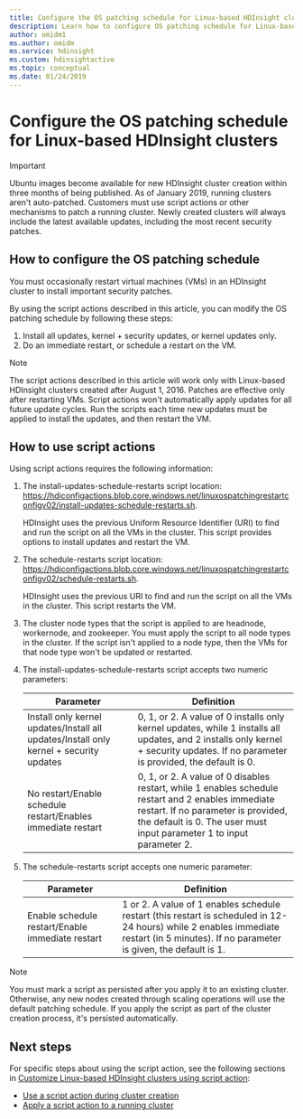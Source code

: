 ```yaml
---
title: Configure the OS patching schedule for Linux-based HDInsight clusters
description: Learn how to configure OS patching schedule for Linux-based HDInsight clusters.
author: omidm1
ms.author: omidm
ms.service: hdinsight
ms.custom: hdinsightactive
ms.topic: conceptual
ms.date: 01/24/2019
---
```

# Configure the OS patching schedule for Linux-based HDInsight clusters 

> [!IMPORTANT]
> Ubuntu images become available for new HDInsight cluster creation within three months of being published. As of January 2019, running clusters aren't auto-patched. Customers must use script actions or other mechanisms to patch a running cluster. Newly created clusters will always include the latest available updates, including the most recent security patches.

## How to configure the OS patching schedule
You must occasionally restart virtual machines (VMs) in an HDInsight cluster to install important security patches.

By using the script actions described in this article, you can modify the OS patching schedule by following these steps:

1. Install all updates, kernel + security updates, or kernel updates only.
2. Do an immediate restart, or schedule a restart on the VM.

> [!NOTE]  
> The script actions described in this article will work only with Linux-based HDInsight clusters created after August 1, 2016. Patches are effective only after restarting VMs.
> Script actions won't automatically apply updates for all future update cycles. Run the scripts each time new updates must be applied to install the updates, and then restart the VM.

## How to use script actions

Using script actions requires the following information:

1. The install-updates-schedule-restarts script location: https://hdiconfigactions.blob.core.windows.net/linuxospatchingrestartconfigv02/install-updates-schedule-restarts.sh.
 	
   HDInsight uses the previous Uniform Resource Identifier (URI) to find and run the script on all the VMs in the cluster. This script provides options to install updates and restart the VM.
  
2. The schedule-restarts script location: https://hdiconfigactions.blob.core.windows.net/linuxospatchingrestartconfigv02/schedule-restarts.sh.
 	
   HDInsight uses the previous URI to find and run the script on all the VMs in the cluster. This script restarts the VM.
  
3. The cluster node types that the script is applied to are headnode, workernode, and zookeeper. You must apply the script to all node types in the cluster. If the script isn't applied to a node type, then the VMs for that node type won't be updated or restarted.

4. The install-updates-schedule-restarts script accepts two numeric parameters:

    | Parameter | Definition |
    | --- | --- |
    | Install only kernel updates/Install all updates/Install only kernel + security updates |0,  1, or 2. A value of 0 installs only kernel updates, while 1 installs all updates, and 2 installs only kernel + security updates. If no parameter is provided, the default is 0. |
    | No restart/Enable schedule restart/Enables immediate restart |0, 1, or 2. A value of 0 disables restart, while 1 enables schedule restart and 2 enables immediate restart. If no parameter is provided, the default is 0. The user must input parameter 1 to input parameter 2. |
   
 5. The schedule-restarts script accepts one numeric parameter:

    | Parameter | Definition |
    | --- | --- |
    | Enable schedule restart/Enable immediate restart |1 or 2. A value of 1 enables schedule restart (this restart is scheduled in 12-24 hours) while 2 enables immediate restart (in 5 minutes). If no parameter is given, the default is 1. |  

> [!NOTE]
> You must mark a script as persisted after you apply it to an existing cluster. Otherwise, any new nodes created through scaling operations will use the default patching schedule.  If you apply the script as part of the cluster creation process, it's persisted automatically.


## Next steps

For specific steps about using the script action, see the following sections in [Customize Linux-based HDInsight clusters using script action](hdinsight-hadoop-customize-cluster-linux.md):

* [Use a script action during cluster creation](hdinsight-hadoop-customize-cluster-linux.md#use-a-script-action-during-cluster-creation)
* [Apply a script action to a running cluster](hdinsight-hadoop-customize-cluster-linux.md#apply-a-script-action-to-a-running-cluster)
